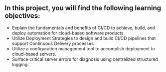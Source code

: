 ## In this project, you will find  the following learning objectives:

 - Explain the fundamentals and benefits of CI/CD to achieve, build, and deploy automation for cloud-based software products.
 - Utilize Deployment Strategies to design and build CI/CD pipelines that support Continuous Delivery processes.
 - Utilize a configuration management tool to accomplish deployment to cloud-based servers.
 - Surface critical server errors for diagnosis using centralized structured logging.
